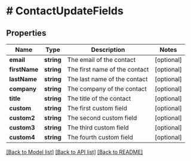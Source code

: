 # # ContactUpdateFields

## Properties

Name | Type | Description | Notes
------------ | ------------- | ------------- | -------------
**email** | **string** | The email of the contact | [optional] 
**firstName** | **string** | The first name of the contact | [optional] 
**lastName** | **string** | The last name of the contact | [optional] 
**company** | **string** | The company of the contact | [optional] 
**title** | **string** | The title of the contact | [optional] 
**custom** | **string** | The first custom field | [optional] 
**custom2** | **string** | The second custom field | [optional] 
**custom3** | **string** | The third custom field | [optional] 
**custom4** | **string** | The fourth custom field | [optional] 

[[Back to Model list]](../../README.md#documentation-for-models) [[Back to API list]](../../README.md#documentation-for-api-endpoints) [[Back to README]](../../README.md)


